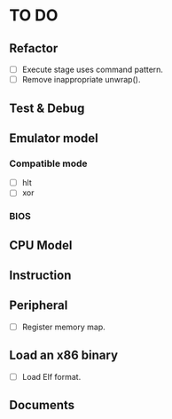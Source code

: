 # TO DO

## Refactor

- [ ] Execute stage uses command pattern.
- [ ] Remove inappropriate unwrap().

## Test & Debug

## Emulator model

### Compatible mode

- [ ] hlt
- [ ] xor

### BIOS

## CPU Model

## Instruction

## Peripheral

- [ ] Register memory map.

## Load an x86 binary

- [ ] Load Elf format.

## Documents
